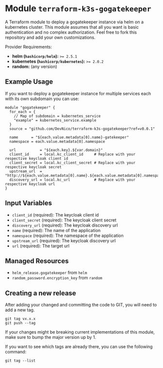 
# Module `terraform-k3s-gogatekeeper`

A Terraform module to deploy a gogatekeeper instance via helm on a kubernetes cluster. This module assumes that all you want is basic authentication and no complex authorization. Feel free to fork this repository and add your own customizations.

Provider Requirements:
* **helm (`hashicorp/helm`):** `>= 2.5.1`
* **kubernetes (`hashicorp/kubernetes`):** `>= 2.0.2`
* **random:** (any version)

## Example Usage

If you want to deploy a gogatekeeper instance for multiple services each with its own subdomain you can use:

```hcl
module "gogatekeeper" {
  for_each = {
    // Map of subdomain = kubernetes_service
    "example" = kubernetes_service.example
  }
  source = "github.com/DevNico/terraform-k3s-gogatekeeper?ref=v0.0.1"

  name      = "${each.value.metadata[0].name}-gatekeeper"
  namespace = each.value.metadata[0].namespace

  url           = "${each.key}.${var.domain}"
  client_id     = local.kc_client_id     # Replace with your respective keycloak client id
  client_secret = local.kc_client_secret # Replace with your respective keycloak secret
  upstream_url  = "http://${each.value.metadata[0].name}.${each.value.metadata[0].namespace}.svc.cluster.local:${each.value.spec[0].port[0].port}"
  discovery_url = local.kc_url           # Replace with your respective keycloak url
}
```

## Input Variables
* `client_id` (required): The keycloak client id
* `client_secret` (required): The keycloak client secret
* `discovery_url` (required): The keycloak discovery url
* `name` (required): The name of the application
* `namespace` (required): The namespace of the application
* `upstream_url` (required): The keycloak discovery url
* `url` (required): The target url

## Managed Resources
* `helm_release.gogatekeeper` from `helm`
* `random_password.encryption_key` from `random`

## Creating a new release
After adding your changed and committing the code to GIT, you will need to add a new tag.
```
git tag vx.x.x
git push --tag
```
If your changes might be breaking current implementations of this module, make sure to bump the major version up by 1.

If you want to see which tags are already there, you can use the following command:
```
git tag --list
```
